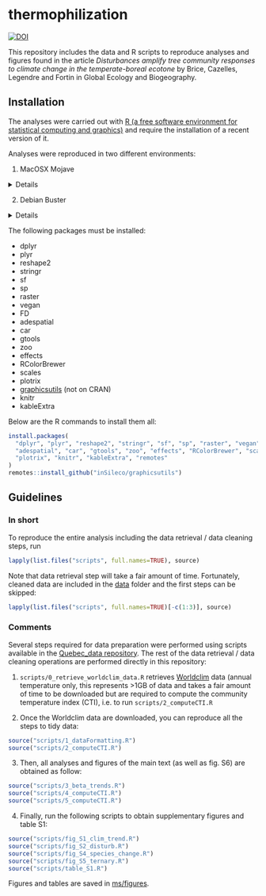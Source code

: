 # thermophilization

[![DOI](https://zenodo.org/badge/182268127.svg)](https://zenodo.org/badge/latestdoi/182268127)

This repository includes the data and R scripts to reproduce analyses and
figures found in the article *Disturbances amplify tree community responses to
climate change in the temperate-boreal ecotone* by Brice, Cazelles, Legendre and
Fortin in Global Ecology and Biogeography.


## Installation

The analyses were carried out with [R (a free software environment for statistical computing and graphics)](https://www.r-project.org/) and require the installation of a recent version of it.

Analyses were reproduced in two different environments:

1. MacOSX Mojave

<details>
R version 3.5.1 (2018-07-02)
Platform: x86_64-apple-darwin18.0.0 (64-bit)
Running under: macOS  10.14.4

Matrix products: default
BLAS: /System/Library/Frameworks/Accelerate.framework/Versions/A/Frameworks/vecLib.framework/Versions/A/libBLAS.dylib
LAPACK: /System/Library/Frameworks/Accelerate.framework/Versions/A/Frameworks/vecLib.framework/Versions/A/libLAPACK.dylib

locale:
[1] en_CA.UTF-8/en_CA.UTF-8/en_CA.UTF-8/C/en_CA.UTF-8/en_CA.UTF-8

attached base packages:
[1] stats     graphics  grDevices utils     datasets  methods   base     

other attached packages:
 [1] graphicsutils_1.2-1 kableExtra_1.0.1    knitr_1.21          plotrix_3.7-4      
 [5] scales_1.0.0        RColorBrewer_1.1-2  effects_4.0-3       zoo_1.8-4          
 [9] gtools_3.8.1        car_3.0-2           carData_3.0-2       adespatial_0.3-2   
[13] FD_1.0-12           geometry_0.3-6      magic_1.5-9         abind_1.4-5        
[17] ape_5.2             ade4_1.7-13         vegan_2.5-4         lattice_0.20-35    
[21] permute_0.9-4       raster_2.8-4        sp_1.3-1            sf_0.7-1           
[25] stringr_1.3.1       reshape2_1.4.3      plyr_1.8.4          dplyr_0.7.8        

loaded via a namespace (and not attached):
 [1] minqa_1.2.4         colorspace_1.4-0    seqinr_3.4-5        deldir_0.1-15      
 [5] class_7.3-14        rio_0.5.10          rprojroot_1.3-2     rstudioapi_0.9.0   
 [9] xml2_1.2.0          codetools_0.2-15    splines_3.5.1       nloptr_1.2.1       
[13] phylobase_0.8.4     cluster_2.0.7-1     shiny_1.2.0         readr_1.1.1        
[17] compiler_3.5.1      httr_1.3.1          backports_1.1.3     adegraphics_1.0-12
[21] assertthat_0.2.0    Matrix_1.2-14       lazyeval_0.2.1      survey_3.34        
[25] later_0.7.5         htmltools_0.3.6     prettyunits_1.0.2   tools_3.5.1        
[29] bindrcpp_0.2.2      igraph_1.2.2        coda_0.19-2         gtable_0.2.0       
[33] glue_1.3.0          gmodels_2.18.1      Rcpp_1.0.0          cellranger_1.1.0   
[37] spdep_0.7-9         gdata_2.18.0        nlme_3.1-137        xfun_0.4           
[41] adephylo_1.1-11     rvest_0.3.2         openxlsx_4.1.0      lme4_1.1-19        
[45] mime_0.6            XML_3.98-1.16       LearnBayes_2.15.1   MASS_7.3-50        
[49] hms_0.4.2           promises_1.0.1      parallel_3.5.1      expm_0.999-3       
[53] yaml_2.2.0          curl_3.2            ggplot2_3.1.0       latticeExtra_0.6-28
[57] stringi_1.2.4       e1071_1.7-0         boot_1.3-20         zip_1.0.0          
[61] spData_0.2.9.4      rlang_0.3.1         pkgconfig_2.0.2     rncl_0.8.3         
[65] evaluate_0.12       purrr_0.2.5         bindr_0.1.1         tidyselect_0.2.5   
[69] magrittr_1.5        R6_2.3.0            DBI_1.0.0           pillar_1.3.1       
[73] haven_1.1.2         foreign_0.8-70      mgcv_1.8-24         units_0.6-1        
[77] survival_2.42-3     nnet_7.3-12         tibble_2.0.1        crayon_1.3.4       
[81] uuid_0.1-2          KernSmooth_2.23-15  rmarkdown_1.10      progress_1.2.0     
[85] RNeXML_2.2.0        adegenet_2.1.1      grid_3.5.1          readxl_1.1.0       
[89] data.table_1.12.0   forcats_0.3.0       webshot_0.5.1       digest_0.6.18      
[93] classInt_0.2-3      xtable_1.8-3        tidyr_0.8.2         httpuv_1.4.5       
[97] munsell_0.5.0       viridisLite_0.3.0
</details>


2. Debian Buster

<details>
R version 3.5.2 (2018-12-20)
Platform: x86_64-pc-linux-gnu (64-bit)
Running under: Debian GNU/Linux 10 (buster)

Matrix products: default
BLAS: /usr/lib/x86_64-linux-gnu/openblas/libblas.so.3
LAPACK: /usr/lib/x86_64-linux-gnu/libopenblasp-r0.3.5.so

locale:
 [1] LC_CTYPE=en_US.UTF-8       LC_NUMERIC=C               LC_TIME=en_US.UTF-8       
 [4] LC_COLLATE=en_US.UTF-8     LC_MONETARY=en_US.UTF-8    LC_MESSAGES=en_US.UTF-8   
 [7] LC_PAPER=en_US.UTF-8       LC_NAME=C                  LC_ADDRESS=C              
[10] LC_TELEPHONE=C             LC_MEASUREMENT=en_US.UTF-8 LC_IDENTIFICATION=C       

attached base packages:
[1] stats     graphics  grDevices utils     datasets  methods   base     

other attached packages:
 [1] raster_2.8-19       sp_1.3-1            kableExtra_1.1.0    knitr_1.23         
 [5] effects_4.1-0       FD_1.0-12           geometry_0.4.1      ape_5.3            
 [9] ade4_1.7-13         gtools_3.8.1        car_3.0-2           carData_3.0-2      
[13] graphicsutils_1.3-0 scales_1.0.0        RColorBrewer_1.1-2  sf_0.7-3           
[17] zoo_1.8-4           vegan_2.5-4         lattice_0.20-38     permute_0.9-5      
[21] adespatial_0.3-4    reshape2_1.4.3      dplyr_0.8.0.1      

loaded via a namespace (and not attached):
  [1] minqa_1.2.4         colorspace_1.4-0    seqinr_3.4-5        deldir_0.1-16      
  [5] class_7.3-15        rio_0.5.16          estimability_1.3    rstudioapi_0.9.0   
  [9] xml2_1.2.0          codetools_0.2-16    splines_3.5.2       nloptr_1.2.1       
 [13] phylobase_0.8.6     cluster_2.0.7-1     shiny_1.2.0         readr_1.3.1        
 [17] compiler_3.5.2      httr_1.4.0          adegraphics_1.0-15  assertthat_0.2.0   
 [21] Matrix_1.2-17       lazyeval_0.2.2      survey_3.35-1       later_0.8.0        
 [25] htmltools_0.3.6     prettyunits_1.0.2   tools_3.5.2         igraph_1.2.4.1     
 [29] coda_0.19-2         gtable_0.2.0        glue_1.3.0          gmodels_2.18.1     
 [33] Rcpp_1.0.0          cellranger_1.1.0    spdep_1.1-2         gdata_2.18.0       
 [37] nlme_3.1-137        xfun_0.7            stringr_1.4.0       adephylo_1.1-11    
 [41] rvest_0.3.2         openxlsx_4.1.0      lme4_1.1-21         mime_0.6           
 [45] XML_3.98-1.19       LearnBayes_2.15.1   MASS_7.3-51.1       hms_0.4.2          
 [49] promises_1.0.1      parallel_3.5.2      expm_0.999-3        curl_3.3           
 [53] ggplot2_3.1.0       latticeExtra_0.6-28 stringi_1.4.3       highr_0.7          
 [57] plotrix_3.7-4       e1071_1.7-0.1       boot_1.3-20         zip_2.0.2          
 [61] spData_0.3.0        rlang_0.3.1         pkgconfig_2.0.2     rncl_0.8.3         
 [65] evaluate_0.13       purrr_0.3.2         tidyselect_0.2.5    plyr_1.8.4         
 [69] magrittr_1.5        R6_2.4.0            DBI_1.0.0           pillar_1.3.1       
 [73] haven_2.1.0         foreign_0.8-71      mgcv_1.8-27         units_0.6-2        
 [77] survival_2.43-3     abind_1.4-5         nnet_7.3-12         tibble_2.1.1       
 [81] crayon_1.3.4        uuid_0.1-2          KernSmooth_2.23-15  rmarkdown_1.12     
 [85] progress_1.2.0      RNeXML_2.3.0        adegenet_2.1.1      grid_3.5.2         
 [89] readxl_1.3.1        data.table_1.12.0   forcats_0.4.0       webshot_0.5.1      
 [93] digest_0.6.18       classInt_0.3-1      xtable_1.8-3        tidyr_0.8.3        
 [97] httpuv_1.5.1        munsell_0.5.0       viridisLite_0.3.0   magic_1.5-9

</details>


The following packages must be installed:

- dplyr
- plyr
- reshape2
- stringr
- sf
- sp
- raster
- vegan
- FD
- adespatial
- car
- gtools
- zoo
- effects
- RColorBrewer
- scales
- plotrix
- [graphicsutils](https://github.com/inSileco/graphicsutils) (not on CRAN)
- knitr
- kableExtra


Below are the R commands to install them all:

```R
install.packages(
  "dplyr", "plyr", "reshape2", "stringr", "sf", "sp", "raster", "vegan", "FD",
  "adespatial", "car", "gtools", "zoo", "effects", "RColorBrewer", "scales",
  "plotrix", "knitr", "kableExtra", "remotes"
)
remotes::install_github("inSileco/graphicsutils")
```


## Guidelines

### In short

To reproduce the entire analysis including the data retrieval / data cleaning
steps, run

```R
lapply(list.files("scripts", full.names=TRUE), source)
```

Note that data retrieval step will take a fair amount of time. Fortunately, cleaned data are included in the [data](https://github.com/mhBrice/thermophilization/tree/master/data) folder and the first steps can be skipped:

```R
lapply(list.files("scripts", full.names=TRUE)[-c(1:3)], source)
```

### Comments

Several steps required for data preparation were performed using scripts
available in the [Quebec_data
repository](https://github.com/mhBrice/Quebec_data). The rest of the data
retrieval / data cleaning operations are performed directly in this repository:

1. `scripts/0_retrieve_worldclim_data.R` retrieves
[Worldclim](https://www.worldclim.org/) data (annual temperature only, this represents >1GB of data and takes a fair amount of time to be downloaded but are required to compute the community temperature index (CTI), i.e. to run `scripts/2_computeCTI.R`

2. Once the Worldclim data are downloaded, you can reproduce all the steps to tidy data:

```R
source("scripts/1_dataFormatting.R")
source("scripts/2_computeCTI.R")
```

3. Then, all analyses and figures of the main text (as well as fig. S6) are obtained as follow:

```R
source("scripts/3_beta_trends.R")
source("scripts/4_computeCTI.R")
source("scripts/5_computeCTI.R")
```

4. Finally, run the following scripts to obtain supplementary figures and table S1:

```R
source("scripts/fig_S1_clim_trend.R")
source("scripts/fig_S2_disturb.R")
source("scripts/fig_S4_species_change.R")
source("scripts/fig_S5_ternary.R")
source("scripts/table_S1.R")
```

Figures and tables are saved in [ms/figures](https://github.com/mhBrice/thermophilization/tree/master/ms/figures).
